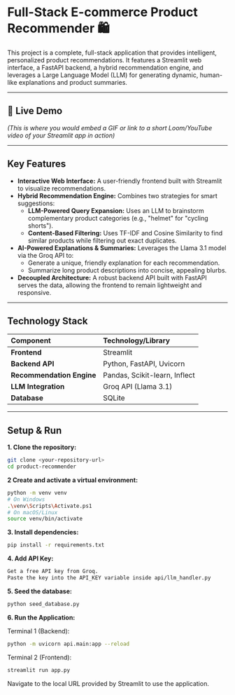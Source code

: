 # Full-Stack E-commerce Product Recommender 🛍️

This project is a complete, full-stack application that provides intelligent, personalized product recommendations. It features a Streamlit web interface, a FastAPI backend, a hybrid recommendation engine, and leverages a Large Language Model (LLM) for generating dynamic, human-like explanations and product summaries.

---

## 🚀 Live Demo

*(This is where you would embed a GIF or link to a short Loom/YouTube video of your Streamlit app in action)*


---

## Key Features

* **Interactive Web Interface:** A user-friendly frontend built with Streamlit to visualize recommendations.
* **Hybrid Recommendation Engine:** Combines two strategies for smart suggestions:
    * **LLM-Powered Query Expansion:** Uses an LLM to brainstorm complementary product categories (e.g., "helmet" for "cycling shorts").
    * **Content-Based Filtering:** Uses TF-IDF and Cosine Similarity to find similar products while filtering out exact duplicates.
* **AI-Powered Explanations & Summaries:** Leverages the Llama 3.1 model via the Groq API to:
    * Generate a unique, friendly explanation for each recommendation.
    * Summarize long product descriptions into concise, appealing blurbs.
* **Decoupled Architecture:** A robust backend API built with FastAPI serves the data, allowing the frontend to remain lightweight and responsive.

---

## Technology Stack

| Component | Technology/Library |
| :--- | :--- |
| **Frontend** | Streamlit |
| **Backend API** | Python, FastAPI, Uvicorn |
| **Recommendation Engine** | Pandas, Scikit-learn, Inflect |
| **LLM Integration** | Groq API (Llama 3.1) |
| **Database** | SQLite |

---

## Setup & Run

**1. Clone the repository:**
```bash
git clone <your-repository-url>
cd product-recommender
```

**2  Create and activate a virtual environment:**
```bash
python -m venv venv
# On Windows
.\venv\Scripts\Activate.ps1
# On macOS/Linux
source venv/bin/activate
```

**3. Install dependencies:**
```bash
pip install -r requirements.txt
```

**4. Add API Key:**
```bash
Get a free API key from Groq.
Paste the key into the API_KEY variable inside api/llm_handler.py
```
**5. Seed the database:**
```bash
python seed_database.py
```
**6. Run the Application:**

Terminal 1 (Backend):
```bash
python -m uvicorn api.main:app --reload
```

Terminal 2 (Frontend):
```bash
streamlit run app.py
```

Navigate to the local URL provided by Streamlit to use the application.
